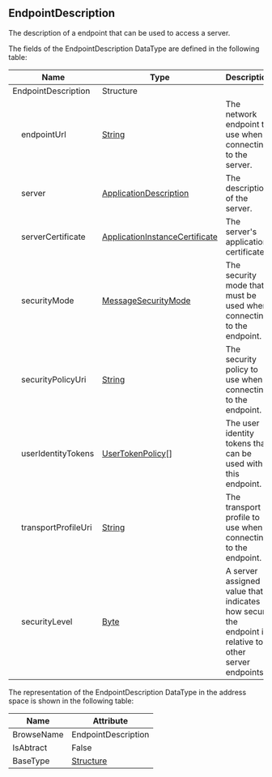 <!-- datatype -->
## EndpointDescription
The description of a endpoint that can be used to access a server.  
<!-- end of description -->
The fields of the EndpointDescription DataType are defined in the following table:  

|Name|Type|Description|
|---|---|---|
|EndpointDescription|Structure||
|&nbsp;&nbsp;&nbsp;&nbsp;endpointUrl|[String](../../../Part3/DataTypes/String/readme.md)|The network endpoint to use when connecting to the server.|
|&nbsp;&nbsp;&nbsp;&nbsp;server|[ApplicationDescription](../../../Part4/DataTypes/ApplicationDescription/readme.md)|The description of the server.|
|&nbsp;&nbsp;&nbsp;&nbsp;serverCertificate|[ApplicationInstanceCertificate](../../../Part4/DataTypes/ApplicationInstanceCertificate/readme.md)|The server's application certificate.|
|&nbsp;&nbsp;&nbsp;&nbsp;securityMode|[MessageSecurityMode](../../../Part4/DataTypes/MessageSecurityMode/readme.md)|The security mode that must be used when connecting to the endpoint.|
|&nbsp;&nbsp;&nbsp;&nbsp;securityPolicyUri|[String](../../../Part3/DataTypes/String/readme.md)|The security policy to use when connecting to the endpoint.|
|&nbsp;&nbsp;&nbsp;&nbsp;userIdentityTokens|[UserTokenPolicy](../../../Part4/DataTypes/UserTokenPolicy/readme.md)[]|The user identity tokens that can be used with this endpoint.|
|&nbsp;&nbsp;&nbsp;&nbsp;transportProfileUri|[String](../../../Part3/DataTypes/String/readme.md)|The transport profile to use when connecting to the endpoint.|
|&nbsp;&nbsp;&nbsp;&nbsp;securityLevel|[Byte](../../../Part3/DataTypes/Byte/readme.md)|A server assigned value that indicates how secure the endpoint is relative to other server endpoints.|

The representation of the EndpointDescription DataType in the address space is shown in the following table:  

|Name|Attribute|
|---|---|
|BrowseName|EndpointDescription|
|IsAbtract|False|
|BaseType|[Structure](../../../Part3/DataTypes/Structure/readme.md)|

